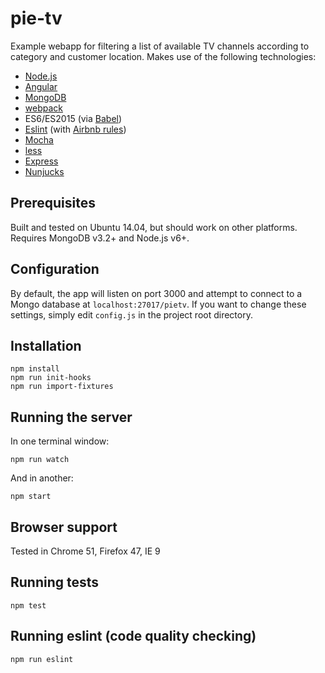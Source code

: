 # pie-tv
Example webapp for filtering a list of available TV channels according
to category and customer location. Makes use of the following technologies:

- [Node.js](https://nodejs.org/)
- [Angular](https://angularjs.org/)
- [MongoDB](https://www.mongodb.com/mongodb-3.2)
- [webpack](https://webpack.github.io/)
- ES6/ES2015 (via [Babel](https://babeljs.io/))
- [Eslint](http://eslint.org/) (with [Airbnb rules](https://www.npmjs.com/package/eslint-config-airbnb-base))
- [Mocha](https://mochajs.org/)
- [less](http://lesscss.org/)
- [Express](http://expressjs.com/)
- [Nunjucks](https://mozilla.github.io/nunjucks/)

## Prerequisites
Built and tested on Ubuntu 14.04, but should work on other platforms.
Requires MongoDB v3.2+ and Node.js v6+.

## Configuration
By default, the app will listen on port 3000 and attempt to connect to a Mongo
database at `localhost:27017/pietv`. If you want to change these settings, simply
edit `config.js` in the project root directory.

## Installation
```
npm install
npm run init-hooks
npm run import-fixtures
```

## Running the server
In one terminal window:
```
npm run watch
```

And in another:
```
npm start
```

## Browser support
Tested in Chrome 51, Firefox 47, IE 9

## Running tests
```
npm test
```

## Running eslint (code quality checking)
```
npm run eslint
```
